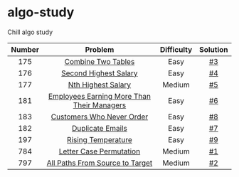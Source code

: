 # algo-study
Chill algo study

| Number   |      Problem      | Difficulty |  Solution |
|:---------:|:-------------:|:------:|:------:|
| 175 | [Combine Two Tables](https://leetcode.com/problems/combine-two-tables/) | Easy | [#3](/../../issues/3) |
| 176 | [Second Highest Salary](https://leetcode.com/problems/second-highest-salary/) | Easy | [#4](/../../issues/4) |
| 177 | [Nth Highest Salary](https://leetcode.com/problems/nth-highest-salary/) | Medium | [#5](/../../issues/5) |
| 181 | [Employees Earning More Than Their Managers](https://leetcode.com/problems/employees-earning-more-than-their-managers/) | Easy | [#6](/../../issues/6) |
| 183 | [Customers Who Never Order](https://leetcode.com/problems/customers-who-never-order/) | Easy | [#8](/../../issues/8) |
| 182 | [Duplicate Emails](https://leetcode.com/problems/duplicate-emails/) | Easy | [#7](/../../issues/7) |
| 197 | [Rising Temperature](https://leetcode.com/problems/rising-temperature/) | Easy | [#9](/../../issues/9) |
| 784 | [Letter Case Permutation](https://leetcode.com/problems/letter-case-permutation/) | Medium | [#1](/../../issues/1) |
| 797 | [All Paths From Source to Target](https://leetcode.com/problems/all-paths-from-source-to-target/) | Medium | [#2](/../../issues/2) |
